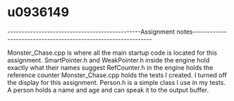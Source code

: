# u0936149
-----------------------------------------------Assignment notes---------------------------------------------------------------

 Monster_Chase.cpp is where all the main startup code is located for this assignment. 
SmartPointer.h and WeakPointer.h inside the engine hold exactly what their names suggest 
RefCounter.h in the engine holds the reference counter
Monster_Chase.cpp holds the tests I created. I turned off the display for this assignment. 
Person.h is a simple class I use in my tests. A person holds a name and age and can speak it to the output buffer.